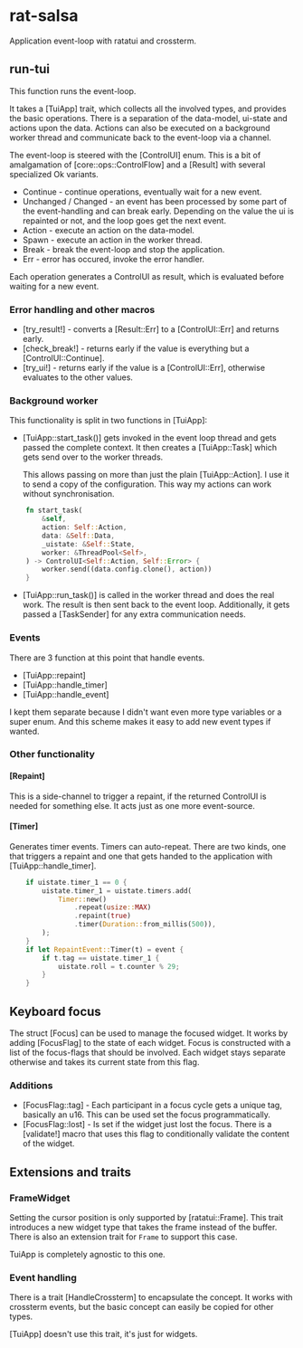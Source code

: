# rat-salsa

Application event-loop with ratatui and crossterm.

## run-tui

This function runs the event-loop.

It takes a [TuiApp] trait, which collects all the involved types, and provides
the basic operations. There is a separation of the data-model, ui-state and
actions upon the data. Actions can also be executed on a background worker thread
and communicate back to the event-loop via a channel.

The event-loop is steered with the [ControlUI] enum. This is a bit of amalgamation
of [core::ops::ControlFlow] and a [Result] with several specialized Ok variants.

* Continue - continue operations, eventually wait for a new event.
* Unchanged / Changed - an event has been processed by some part of the
  event-handling and can break early. Depending on the value the ui is
  repainted or not, and the loop goes get the next event.
* Action - execute an action on the data-model.
* Spawn - execute an action in the worker thread.
* Break - break the event-loop and stop the application.
* Err - error has occured, invoke the error handler.

Each operation generates a ControlUI as result, which is evaluated before
waiting for a new event.

### Error handling and other macros

* [try_result!] - converts a [Result::Err] to a [ControlUI::Err] and returns early.
* [check_break!] - returns early if the value is everything but a [ControlUI::Continue].
* [try_ui!] - returns early if the value is a [ControlUI::Err], otherwise evaluates to the other values.

### Background worker

This functionality is split in two functions in [TuiApp]:

* [TuiApp::start_task()] gets invoked in the event loop thread and gets passed
  the complete context. It then creates a [TuiApp::Task] which gets send over
  to the worker threads.

  This allows passing on more than just the plain [TuiApp::Action]. I use it to send
  a copy of the configuration. This way my actions can work without synchronisation.

```rust ignore
    fn start_task(
        &self,
        action: Self::Action,
        data: &Self::Data,
        _uistate: &Self::State,
        worker: &ThreadPool<Self>,
    ) -> ControlUI<Self::Action, Self::Error> {
        worker.send((data.config.clone(), action))
    }
```

* [TuiApp::run_task()] is called in the worker thread and does the real work.
  The result is then sent back to the event loop. Additionally, it gets passed a
  [TaskSender] for any extra communication needs.

### Events

There are 3 function at this point that handle events.

* [TuiApp::repaint]
* [TuiApp::handle_timer]
* [TuiApp::handle_event]

I kept them separate because I didn't want even more type variables or a super
enum. And this scheme makes it easy to add new event types if wanted. 

### Other functionality

#### [Repaint]

This is a side-channel to trigger a repaint, if the returned ControlUI is needed
for something else. It acts just as one more event-source. 

#### [Timer]

Generates timer events. Timers can auto-repeat. There are two kinds, one that
triggers a repaint and one that gets handed to the application with [TuiApp::handle_timer].

```rust ignore
    if uistate.timer_1 == 0 {
        uistate.timer_1 = uistate.timers.add(
            Timer::new()
                .repeat(usize::MAX)
                .repaint(true)
                .timer(Duration::from_millis(500)),
        );
    }
    if let RepaintEvent::Timer(t) = event {
        if t.tag == uistate.timer_1 {
            uistate.roll = t.counter % 29;
        }
    }
```

## Keyboard focus
 
The struct [Focus] can be used to manage the focused widget. It works by adding
[FocusFlag] to the state of each widget. Focus is constructed with a list of
the focus-flags that should be involved. Each widget stays separate otherwise and takes
its current state from this flag.

### Additions

* [FocusFlag::tag] - Each participant in a focus cycle gets a unique tag, basically an u16.
  This can be used set the focus programmatically.
* [FocusFlag::lost] - Is set if the widget just lost the focus. There is a [validate!] macro that
  uses this flag to conditionally validate the content of the widget.

## Extensions and traits

### FrameWidget

Setting the cursor position is only supported by [ratatui::Frame]. This trait introduces
a new widget type that takes the frame instead of the buffer. There is also an extension trait
for `Frame` to support this case.

TuiApp is completely agnostic to this one.

### Event handling

There is a trait [HandleCrossterm] to encapsulate the concept. It works with crossterm events,
but the basic concept can easily be copied for other types.

[TuiApp] doesn't use this trait, it's just for widgets.
